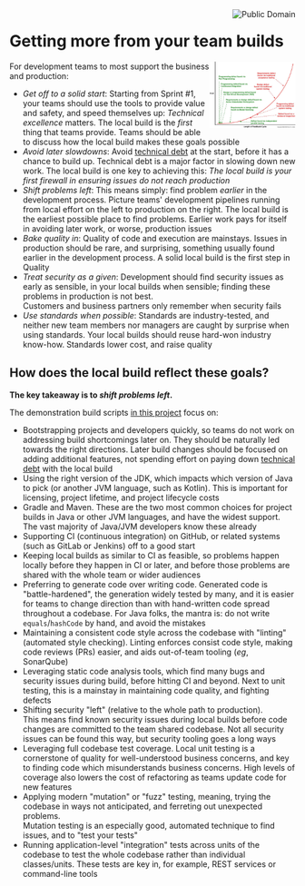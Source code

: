 <a href="LICENSE.md">
<img src="https://unlicense.org/pd-icon.png" alt="Public Domain"
align="right"/>
</a>

# Getting more from your team builds

<a
href="https://flowdays.net/de/blog-de/2016/2/23/the-rfp-is-dead-meet-the-lean-proposal-canvas"
title="Der RFP ist tot: Hallo Lean-Agile Evaluation &mdash; flowdays - Die
agile Genossenschaft">
<img src="./images/bug-costs.jpg"
alt="Der RFP ist tot: Hallo Lean-Agile Evaluation &mdash; flowdays - Die agile
Genossenschaft"
align="right" width="30%" height="auto"/>
</a>

For development teams to most support the business and production:

* _Get off to a solid start_: Starting from Sprint #1, your teams should use
  the tools to provide value and safety, and speed themselves up: _Technical
  excellence_ matters. The local build is the _first_ thing that teams
  provide. Teams should be able to discuss how the local build makes these
  goals possible
* _Avoid later slowdowns_: Avoid
  [technical debt](https://www.martinfowler.com/bliki/TechnicalDebt.html)
  at the start, before it has a chance to build up. Technical debt is a major
  factor in slowing down new work. The local build is one key to achieving
  this: _The local build is your first firewall in ensuring issues do not
  reach production_
* _Shift problems left_:  This means simply: find problem _earlier_ in the
  development process. Picture teams' development pipelines running from local
  effort on the left to production on the right. The local build is the
  earliest possible place to find problems. Earlier work pays for itself in
  avoiding later work, or worse, production issues
* _Bake quality in_: Quality of code and execution are mainstays. Issues in
  production should be rare, and surprising, something usually found earlier
  in the development process. A solid local build is the first step in Quality
* _Treat security as a given_: Development should find security issues as
  early as sensible, in your local builds when sensible; finding these
  problems in production is not best.  
  Customers and business partners only remember when security fails
* _Use standards when possible_: Standards are industry-tested, and neither
  new team members nor managers are caught by surprise when using standards.
  Your local builds should reuse hard-won industry know-how. Standards lower
  cost, and raise quality

## How does the local build reflect these goals?

**The key takeaway is to _shift problems left_.**

The demonstration build scripts
[in this project](https://github.com/binkley/modern-java-practices) focus on:

* Bootstrapping projects and developers quickly, so teams do not work on
  addressing build shortcomings later on. They should be naturally led towards
  the right directions. Later build changes should be focused on adding
  additional features, not spending effort on paying down
  [technical debt](https://www.martinfowler.com/bliki/TechnicalDebt.html)
  with the local build
* Using the right version of the JDK, which impacts which version of Java to
  pick (or another JVM language, such as Kotlin). This is important for
  licensing, project lifetime, and project lifecycle costs
* Gradle and Maven. These are the two most common choices for project builds
  in Java or other JVM languages, and have the widest support. The vast
  majority of Java/JVM developers know these already
* Supporting CI (continuous integration) on GitHub, or related systems (such
  as GitLab or Jenkins) off to a good start
* Keeping local builds as similar to CI as feasible, so problems happen
  locally before they happen in CI or later, and before those problems are
  shared with the whole team or wider audiences
* Preferring to generate code over writing code. Generated code is
  "battle-hardened", the generation widely tested by many, and it is easier
  for teams to change direction than with hand-written code spread throughout
  a codebase. For Java folks, the mantra is: do not write
  `equals`/`hashCode` by hand, and avoid the mistakes
* Maintaining a consistent code style across the codebase with "linting"
  (automated style checking). Linting enforces consist code style, making code
  reviews (PRs) easier, and aids out-of-team tooling (_eg_, SonarQube)
* Leveraging static code analysis tools, which find many bugs and security
  issues during build, before hitting CI and beyond. Next to unit testing,
  this is a mainstay in maintaining code quality, and fighting defects
* Shifting security "left" (relative to the whole path to production).  
  This means find known security issues during local builds before code
  changes are committed to the team shared codebase. Not all security issues
  can be found this way, but security tooling goes a long ways
* Leveraging full codebase test coverage. Local unit testing is a cornerstone
  of quality for well-understood business concerns, and key to finding code
  which misunderstands business concerns. High levels of coverage also lowers
  the cost of refactoring as teams update code for new features
* Applying modern "mutation" or "fuzz" testing, meaning, trying the codebase
  in ways not anticipated, and ferreting out unexpected problems.  
  Mutation testing is an especially good, automated technique to find issues,
  and to "test your tests"
* Running application-level "integration" tests across units of the codebase
  to test the whole codebase rather than individual classes/units. These tests
  are key in, for example, REST services or command-line tools
